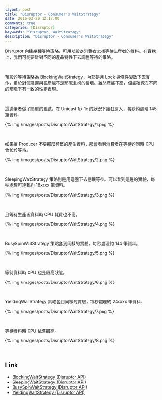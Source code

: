 ```yaml
---
layout: post
title: "Disruptor - Consumer's WaitStrategy"
date: 2016-03-20 12:17:00
comments: true
categories: [Disruptor]
keywords: "Disruptor, WaitStrategy"
description: "Disruptor - Consumer's WaitStrategy"
---
```


Disruptor 內建幾種等待策略，可用以設定消費者怎樣等待生產者的資料。在實務上，我們可能要針對不同的產品特性下去調整等待的策略。    

<!-- More -->

<br/>


預設的等待策略為 BlockingWaitStrategy，內部是用 Lock 與條件變數下去實作，用於對低延遲與高產能不是那麼重視的情境。雖然產能不高，但能確保在不同的環境下有一致的性能表現。  

<br/>


這邊筆者做了簡單的測試，在 Unicast 1p-1c 的狀況下瘋狂寫入，每秒約處理 145 筆資料。    

{% img /images/posts/DisruptorWaitStrategy/1.png %}

<br/>


如果讓 Producer 不要那麼頻繁的產生資料，那會看到消費者在等待的同時 CPU 會忙於等待。  

{% img /images/posts/DisruptorWaitStrategy/2.png %}

<br/>


SleepingWaitStrategy 策略則是用迴圈下去睡眠等待。可以看到這邊的實驗，每秒處理可達到約 18xxxx 筆資料。  

{% img /images/posts/DisruptorWaitStrategy/3.png %}

<br/>


且等待生產者資料時 CPU 耗費也不高。  

{% img /images/posts/DisruptorWaitStrategy/4.png %}

<br/>


BusySpinWaitStrategy 策略套到同樣的實驗，每秒處理約 144 筆資料。  

{% img /images/posts/DisruptorWaitStrategy/5.png %}

<br/>


等待資料時 CPU 也是飆高狀態。  

{% img /images/posts/DisruptorWaitStrategy/6.png %}

<br/>


YieldingWaitStrategy 策略套到同樣的實驗，每秒處理約 24xxxx 筆資料.
  

{% img /images/posts/DisruptorWaitStrategy/7.png %}

<br/>


等待資料時 CPU 依舊飆高。

{% img /images/posts/DisruptorWaitStrategy/8.png %}

<br/>

Link
----
* [BlockingWaitStrategy (Disruptor API)](https://lmax-exchange.github.io/disruptor/docs/com/lmax/disruptor/BlockingWaitStrategy.html)
* [SleepingWaitStrategy (Disruptor API)](https://lmax-exchange.github.io/disruptor/docs/com/lmax/disruptor/SleepingWaitStrategy.html)
* [BusySpinWaitStrategy (Disruptor API)](https://lmax-exchange.github.io/disruptor/docs/com/lmax/disruptor/BusySpinWaitStrategy.html)
* [YieldingWaitStrategy (Disruptor API)](https://lmax-exchange.github.io/disruptor/docs/com/lmax/disruptor/YieldingWaitStrategy.html)
